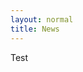 ```yaml
---
layout: normal
title: News
---
```


<div class="infoblock">
    <div class="blockcontent">
    <p>Test</p>
</div></div>


